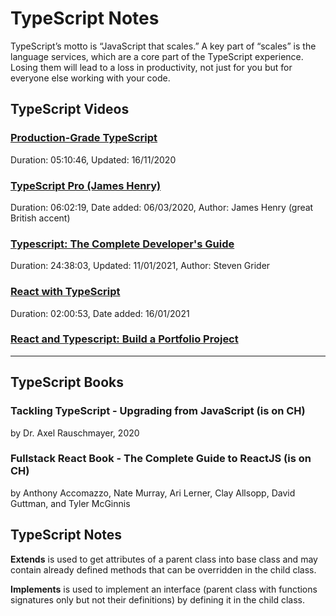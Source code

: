 
# TypeScript Notes

TypeScript’s motto is “JavaScript that scales.” A key part of “scales” is the language services, which are a core part of the TypeScript experience. 
Losing them will lead to a loss in productivity, not just for you but for everyone else working with your code.

## TypeScript Videos

### [Production-Grade TypeScript](https://coursehunter.net/course/production-typescript)

Duration: 05:10:46,  Updated: 16/11/2020

### [TypeScript Pro (James Henry)](https://coursehunter.net/course/typescript-pro-james-henry)

Duration: 06:02:19, Date added: 06/03/2020, Author: James Henry (great British accent)

### [Typescript: The Complete Developer's Guide](https://coursehunter.net/course/typescript-polnoe-rukovodstvo-razrabotchika)

Duration: 24:38:03,  Updated: 11/01/2021, Author: Steven Grider

### [React with TypeScript](https://coursehunter.net/course/react-s-typescript)

Duration: 02:00:53, Date added: 16/01/2021

### [React and Typescript: Build a Portfolio Project](https://coursehunter.net/course/react-i-typescript-sozdanie-portfolio-proekta)

  
<hr>
  
## TypeScript Books

### Tackling TypeScript - Upgrading from JavaScript (is on CH)

by Dr. Axel Rauschmayer, 2020

### Fullstack React Book - The Complete Guide to ReactJS (is on CH)

by Anthony Accomazzo, Nate Murray, Ari Lerner, Clay Allsopp, David Guttman, and Tyler McGinnis

  
## TypeScript Notes

**Extends** is used to get attributes of a parent class into base class and may contain already defined methods that can be overridden in the child class.

**Implements** is used to implement an interface (parent class with functions signatures only but not their definitions) by defining it in the child class.
